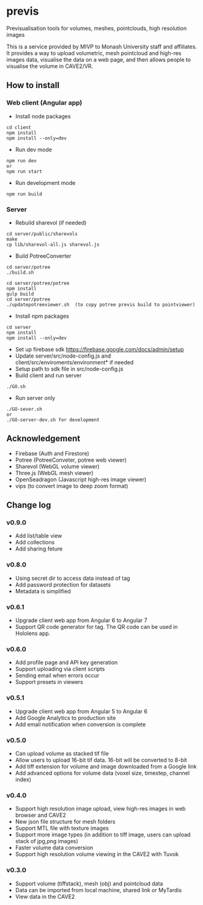 # previs

Previsualisation tools for volumes, meshes, pointclouds, high resolution images 

This is a service provided by MIVP to Monash University staff and affiliates. 
It provides a way to upload volumetric, mesh pointcloud and high-res images data, visualise the data on a web page, and then allows people to visualise the volume in CAVE2/VR.

## How to install

### Web client (Angular app)

- Install node packages
```
cd client
npm install
npm install --only=dev
```

- Run dev mode
```
npm run dev
or
npm run start
```

- Run development mode
```
npm run build
```

### Server

- Rebuild sharevol (if needed)
```
cd server/public/sharevols
make
cp lib/sharevol-all.js sharevol.js
```

- Build PotreeConverter 
```
cd server/potree
./build.sh

cd server/potree/potree
npm install
gulp build
cd server/potree
./updatepotreeviewer.sh  (to copy potree previs build to pointviewer)
```

- Install npm packages
```
cd server
npm install
npm install --only=dev
```

- Set up firebase sdk https://firebase.google.com/docs/admin/setup
- Update server/src/node-config.js and client/src/enviroments/environment* if needed
- Setup path to sdk file in src/node-config.js
- Build client and run server 
```
./GO.sh
```

- Run server only
```
./GO-sever.sh
or
./GO-server-dev.sh for development
```

## Acknowledgement

- Firebase (Auth and Firestore)
- Potree (PotreeConveter, potree web viewer)
- Sharevol (WebGL volume viewer)
- Three.js (WebGL mesh viewer)
- OpenSeadragon (Javascript high-res image viewer)
- vips (to convert image to deep zoom format)


## Change log

### v0.9.0

- Add list/table view
- Add collections
- Add sharing feture

### v0.8.0

- Using secret dir to access data instead of tag
- Add password protection for datasets
- Metadata is simplified

### v0.6.1

- Upgrade client web app from Angular 6 to Angular 7
- Support QR code generator for tag. The QR code can be used in Hololens app.

### v0.6.0

- Add profile page and API key generation
- Support uploading via client scripts
- Sending email when errors occur
- Support presets in viewers

### v0.5.1

- Upgrade client web app from Angular 5 to Angular 6
- Add Google Analytics to production site
- Add email notification when conversion is complete

### v0.5.0

- Can upload volume as stacked tif file
- Allow users to upload 16-bit tif data. 16-bit will be converted to 8-bit
- Add tiff extension for volume and image downloaded from a Google link
- Add advanced options for volume data (voxel size, timestep, channel index)

### v0.4.0

- Support high resolution image upload, view high-res images in web browser and CAVE2
- New json file structure for mesh folders
- Support MTL file with texture images
- Support more image types (in addition to tiff image, users can upload stack of jpg,png images)
- Faster volume data conversion
- Support high resolution volume viewing in the CAVE2 with Tuvok

### v0.3.0

- Support volume (tiffstack), mesh (obj) and pointcloud data
- Data can be imported from local machine, shared link or MyTardis
- View data in the CAVE2
